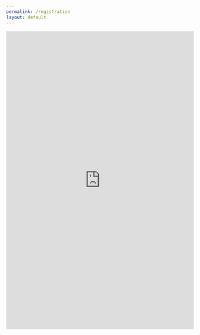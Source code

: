 ```yaml
---
permalink: /registration
layout: default
---
```



<style type="text/css" media="screen">
  .container {
    margin: 10px auto;
    max-width: 600px;
    text-align: center;
  }
  h1 {
    margin: 30px 0;
    font-size: 4em;
    line-height: 1;
    letter-spacing: -1px;
  }
</style>

<div class="container">
 <iframe src="https://forms.gle/ASJ9L3pEARKMV7bdA" width="100%" height="800" frameborder="0" marginheight="0" marginwidth="0">Loading…</iframe>


</div>
